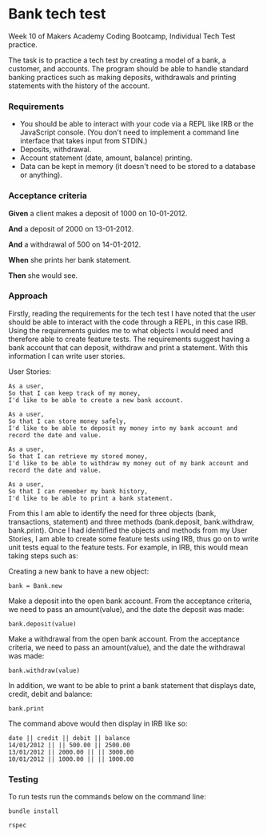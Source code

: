 # Bank tech test

Week 10 of Makers Academy Coding Bootcamp, Individual Tech Test practice.

The task is to practice a tech test by creating a model of a bank, a customer, and accounts. The program should be able to handle standard banking practices such as making deposits, withdrawals and printing statements with the history of the account.

### Requirements

* You should be able to interact with your code via a REPL like IRB or the JavaScript console.  (You don't need to implement a command line interface that takes input from STDIN.)
* Deposits, withdrawal.
* Account statement (date, amount, balance) printing.
* Data can be kept in memory (it doesn't need to be stored to a database or anything).

### Acceptance criteria

**Given** a client makes a deposit of 1000 on 10-01-2012.

**And** a deposit of 2000 on 13-01-2012.

**And** a withdrawal of 500 on 14-01-2012.

**When** she prints her bank statement.

**Then** she would see.

### Approach

Firstly, reading the requirements for the tech test I have noted that the user should be able to interact with the code through a REPL, in this case IRB. Using the requirements guides me to what objects I would need and therefore able to create feature tests. The requirements suggest having a bank account that can deposit, withdraw and print a statement. With this information I can write user stories.

User Stories:
```
As a user,
So that I can keep track of my money,
I'd like to be able to create a new bank account.
```
```
As a user,
So that I can store money safely,
I'd like to be able to deposit my money into my bank account and record the date and value.
```
```
As a user,
So that I can retrieve my stored money,
I'd like to be able to withdraw my money out of my bank account and record the date and value.
```
```
As a user,
So that I can remember my bank history,
I'd like to be able to print a bank statement.
```

From this I am able to identify the need for three objects (bank, transactions, statement) and three methods (bank.deposit, bank.withdraw, bank.print). Once I had identified the objects and methods from my User Stories, I am able to create some feature tests using IRB, thus go on to write unit tests equal to the feature tests.
For example, in IRB, this would mean taking steps such as:

Creating a new bank to have a new object:
```
bank = Bank.new
```
Make a deposit into the open bank account. From the acceptance criteria, we need to pass an amount(value), and the date the deposit was made:
```
bank.deposit(value)
```
Make a withdrawal from the open bank account. From the acceptance criteria, we need to pass an amount(value), and the date the withdrawal was made:
```
bank.withdraw(value)
```
In addition, we want to be able to print a bank statement that displays date, credit, debit and balance:
```
bank.print
```
The command above would then display in IRB like so:
```
date || credit || debit || balance
14/01/2012 || || 500.00 || 2500.00
13/01/2012 || 2000.00 || || 3000.00
10/01/2012 || 1000.00 || || 1000.00
```

### Testing

To run tests run the commands below on the command line:
```
bundle install
```
```
rspec
```
